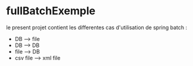 # fullBatchExemple

le present projet contient les differentes cas d'utilisation de spring batch : 
 - DB -->  file 
 - DB --> DB 
 - file --> DB
 - csv file  --> xml file 
